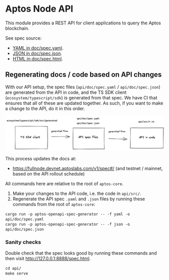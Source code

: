 # Aptos Node API

This module provides a REST API for client applications to query the Aptos blockchain.

See spec source:
- [YAML in doc/spec.yaml](doc/spec.yaml).
- [JSON in doc/spec.json](doc/spec.json).
- [HTML in doc/spec.html](doc/spec.html).

## Regenerating docs / code based on API changes
With our API setup, the spec files (`api/doc/spec.yaml` / `api/doc/spec.json`) are generated from the API in code, and the TS SDK client (`ecosystem/typescript/sdk`) is generated from that spec. We have CI that ensures that all of these are updated together. As such, if you want to make a change to the API, do it in this order.

![API + spec + TS SDK generation diagram](doc/api_spec_ts_sdk_diagram.png)

This process updates the docs at:
- https://fullnode.devnet.aptoslabs.com/v1/spec#/ (and testnet / mainnet, based on the API rollout schedule)

All commands here are relative to the root of `aptos-core`.

1. Make your changes to the API code, i.e. the code in `api/src/`.
2. Regenerate the API spec `.yaml` and `.json` files by running these commands from the root of `aptos-core`:
```
cargo run -p aptos-openapi-spec-generator -- -f yaml -o api/doc/spec.yaml
cargo run -p aptos-openapi-spec-generator -- -f json -o api/doc/spec.json
```

### Sanity checks
Double check that the spec looks good by running these commands and then visit http://127.0.0.1:8888/spec.html.
```
cd api/
make serve
```

